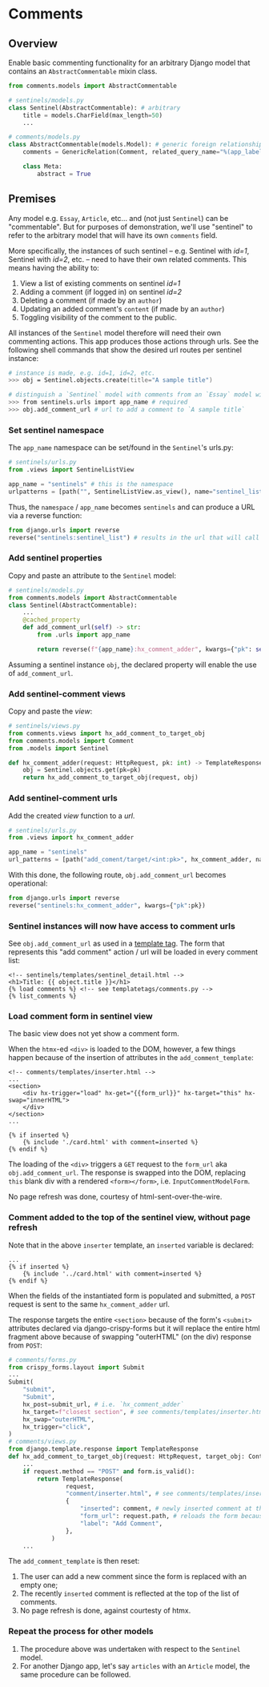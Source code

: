 # Comments

## Overview

Enable basic commenting functionality for an arbitrary Django model that contains an `AbstractCommentable` mixin class.

```python
from comments.models import AbstractCommentable

# sentinels/models.py
class Sentinel(AbstractCommentable): # arbitrary
    title = models.CharField(max_length=50)
    ...

# comments/models.py
class AbstractCommentable(models.Model): # generic foreign relationships to comments
    comments = GenericRelation(Comment, related_query_name="%(app_label)s_%(class)ss")

    class Meta:
        abstract = True
```

## Premises

Any model e.g. `Essay`, `Article`, etc... and (not just `Sentinel`) can be "commentable". But for purposes of demonstration, we'll use "sentinel" to refer to the arbitrary model that will have its own `comments` field.

More specifically, the instances of such sentinel – e.g. Sentinel with _id=1_, Sentinel with _id=2_, etc. – need to have their own related comments. This means having the ability to:

1. View a list of existing comments on sentinel _id=1_
2. Adding a comment (if logged in) on sentinel _id=2_
3. Deleting a comment (if made by an `author`)
4. Updating an added comment's `content` (if made by an `author`)
5. Toggling visibility of the comment to the public.

All instances of the `Sentinel` model therefore will need their own commenting actions. This app produces those actions through urls. See the following shell commands that show the desired url routes per sentinel instance:

```zsh
# instance is made, e.g. id=1, id=2, etc.
>>> obj = Sentinel.objects.create(title="A sample title")

# distinguish a `Sentinel` model with comments from an `Essay` model with comments using the app_name
>>> from sentinels.urls import app_name # required
>>> obj.add_comment_url # url to add a comment to `A sample title`
```

### Set sentinel namespace

The `app_name` namespace can be set/found in the `Sentinel`'s urls.py:

```python
# sentinels/urls.py
from .views import SentinelListView

app_name = "sentinels" # this is the namespace
urlpatterns = [path("", SentinelListView.as_view(), name="sentinel_list"), ...]
```

Thus, the `namespace` / `app_name` becomes `sentinels` and can produce a URL via a reverse function:

```python
from django.urls import reverse
reverse("sentinels:sentinel_list") # results in the url that will call `SentinelListView.as_view()`
```

### Add sentinel properties

Copy and paste an attribute to the `Sentinel` model:

```python
# sentinels/models.py
from comments.models import AbstractCommentable
class Sentinel(AbstractCommentable):
    ...
    @cached_property
    def add_comment_url(self) -> str:
        from .urls import app_name

        return reverse(f"{app_name}:hx_comment_adder", kwargs={"pk": self.pk})
```

Assuming a sentinel instance `obj`, the declared property will enable the use of `add_comment_url`.

### Add sentinel-comment views

Copy and paste the _view_:

```python
# sentinels/views.py
from comments.views import hx_add_comment_to_target_obj
from comments.models import Comment
from .models import Sentinel

def hx_comment_adder(request: HttpRequest, pk: int) -> TemplateResponse:
    obj = Sentinel.objects.get(pk=pk)
    return hx_add_comment_to_target_obj(request, obj)
```

### Add sentinel-comment urls

Add the created _view_ function to a _url_.

```python
# sentinels/urls.py
from .views import hx_comment_adder

app_name = "sentinels"
url_patterns = [path("add_coment/target/<int:pk>", hx_comment_adder, name="hx_comment_adder"), ...]
```

With this done, the following route, `obj.add_comment_url` becomes operational:

```python
from django.urls import reverse
reverse("sentinels:hx_comment_adder", kwargs={"pk":pk})
```

### Sentinel instances will now have access to comment urls

See `obj.add_comment_url` as used in a [template tag](./comments/templatetags/comments.py). The form that represents this "add comment" action / url will be loaded in every comment list:

```jinja
<!-- sentinels/templates/sentinel_detail.html -->
<h1>Title: {{ object.title }}</h1>
{% load comments %} <!-- see templatetags/comments.py -->
{% list_comments %}
```

### Load comment form in sentinel view

The basic view does not yet show a comment form.

When the `htmx`-ed `<div>` is loaded to the DOM, however, a few things happen because of the insertion of attributes in the `add_comment_template`:

```jinja
<!-- comments/templates/inserter.html -->
...
<section>
    <div hx-trigger="load" hx-get="{{form_url}}" hx-target="this" hx-swap="innerHTML">
    </div>
</section>
...

{% if inserted %}
    {% include './card.html' with comment=inserted %}
{% endif %}
```

The loading of the `<div>` triggers a `GET` request to the `form_url` aka `obj.add_comment_url`. The response is swapped into the DOM, replacing `this` blank div with a rendered `<form></form>`, i.e. `InputCommentModelForm`.

No page refresh was done, courtesy of html-sent-over-the-wire.

### Comment added to the top of the sentinel view, without page refresh

Note that in the above `inserter` template, an `inserted` variable is declared:

```jinja
...
{% if inserted %}
    {% include '../card.html' with comment=inserted %}
{% endif %}
```

When the fields of the instantiated form is populated and submitted, a `POST` request is sent to the same `hx_comment_adder` url.

The response targets the entire `<section>` because of the form's `<submit>` attributes declared via django-crispy-forms but it will replace the entire html fragment above because of swapping "outerHTML" (on the div) response from `POST`:

```python
# comments/forms.py
from crispy_forms.layout import Submit
...
Submit(
    "submit",
    "Submit",
    hx_post=submit_url, # i.e. `hx_comment_adder`
    hx_target=f"closest section", # see comments/templates/inserter.html
    hx_swap="outerHTML",
    hx_trigger="click",
)
# comments/views.py
from django.template.response import TemplateResponse
def hx_add_comment_to_target_obj(request: HttpRequest, target_obj: ContentType):
    ...
    if request.method == "POST" and form.is_valid():
        return TemplateResponse(
                request,
                "comment/inserter.html", # see comments/templates/inserter.html
                {
                    "inserted": comment, # newly inserted comment at the top of the list of comments
                    "form_url": request.path, # reloads the form because of hx-trigger "load"
                    "label": "Add Comment",
                },
            )
    ...
```

The `add_comment_template` is then reset:

1. The user can add a new comment since the form is replaced with an empty one;
2. The recently `inserted` comment is reflected at the top of the list of comments.
3. No page refresh is done, against courtesty of htmx.

### Repeat the process for other models

1. The procedure above was undertaken with respect to the `Sentinel` model.
2. For another Django app, let's say `articles` with an `Article` model, the same procedure can be followed.
